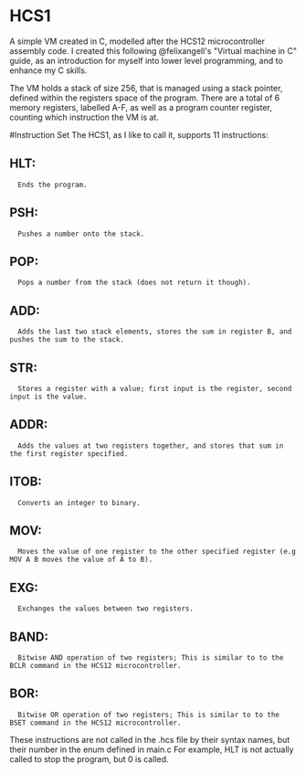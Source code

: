 # HCS1
A simple VM created in C, modelled after the HCS12 microcontroller assembly code. I created this following @felixangell's "Virtual machine in C" guide, as an introduction for myself into lower level programming, and to enhance my C skills. 

The VM holds a stack of size 256, that is managed using a stack pointer, defined within the registers space of the program. There are a total of 6 memory registers, labelled A-F, as well as a program counter register, counting which instruction the VM is at.

#Instruction Set
The HCS1, as I like to call it, supports 11 instructions:

  ## HLT:
      Ends the program.
  
  ## PSH:
      Pushes a number onto the stack.
      
  ## POP:
      Pops a number from the stack (does not return it though).
      
  ## ADD:
      Adds the last two stack elements, stores the sum in register B, and pushes the sum to the stack.
  
  ## STR:
      Stores a register with a value; first input is the register, second input is the value.
  
  ## ADDR:
      Adds the values at two registers together, and stores that sum in the first register specified.
  
  ## ITOB:
      Converts an integer to binary.
  
  ## MOV:
      Moves the value of one register to the other specified register (e.g MOV A B moves the value of A to B). 
  
  ## EXG:
      Exchanges the values between two registers.
  
  ## BAND:
      Bitwise AND operation of two registers; This is similar to to the BCLR command in the HCS12 microcontroller.
  
  ## BOR:
      Bitwise OR operation of two registers; This is similar to to the BSET command in the HCS12 microcontroller.
      
  These instructions are not called in the .hcs file by their syntax names, but their number in the enum defined in main.c For example, HLT is not actually called to stop the program, but 0 is called.
